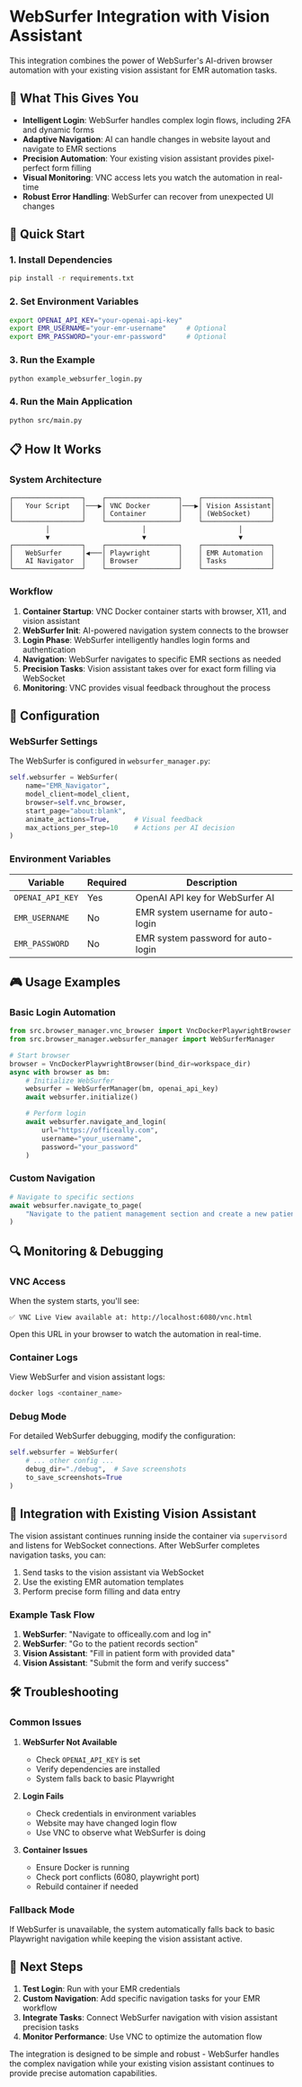 # WebSurfer Integration with Vision Assistant

This integration combines the power of WebSurfer's AI-driven browser automation with your existing vision assistant for EMR automation tasks.

## 🎯 What This Gives You

- **Intelligent Login**: WebSurfer handles complex login flows, including 2FA and dynamic forms
- **Adaptive Navigation**: AI can handle changes in website layout and navigate to EMR sections
- **Precision Automation**: Your existing vision assistant provides pixel-perfect form filling
- **Visual Monitoring**: VNC access lets you watch the automation in real-time
- **Robust Error Handling**: WebSurfer can recover from unexpected UI changes

## 🚀 Quick Start

### 1. Install Dependencies

```bash
pip install -r requirements.txt
```

### 2. Set Environment Variables

```bash
export OPENAI_API_KEY="your-openai-api-key"
export EMR_USERNAME="your-emr-username"     # Optional
export EMR_PASSWORD="your-emr-password"     # Optional
```

### 3. Run the Example

```bash
python example_websurfer_login.py
```

### 4. Run the Main Application

```bash
python src/main.py
```

## 📋 How It Works

### System Architecture

```
┌─────────────────┐    ┌──────────────────┐    ┌─────────────────┐
│   Your Script   │───▶│ VNC Docker       │───▶│ Vision Assistant│
│                 │    │ Container        │    │ (WebSocket)     │
└─────────────────┘    └──────────────────┘    └─────────────────┘
         │                       │                       │
         ▼                       ▼                       ▼
┌─────────────────┐    ┌──────────────────┐    ┌─────────────────┐
│   WebSurfer     │◀───│ Playwright       │    │ EMR Automation  │
│   AI Navigator  │    │ Browser          │    │ Tasks           │
└─────────────────┘    └──────────────────┘    └─────────────────┘
```

### Workflow

1. **Container Startup**: VNC Docker container starts with browser, X11, and vision assistant
2. **WebSurfer Init**: AI-powered navigation system connects to the browser
3. **Login Phase**: WebSurfer intelligently handles login forms and authentication
4. **Navigation**: WebSurfer navigates to specific EMR sections as needed
5. **Precision Tasks**: Vision assistant takes over for exact form filling via WebSocket
6. **Monitoring**: VNC provides visual feedback throughout the process

## 🔧 Configuration

### WebSurfer Settings

The WebSurfer is configured in `websurfer_manager.py`:

```python
self.websurfer = WebSurfer(
    name="EMR_Navigator",
    model_client=model_client,
    browser=self.vnc_browser,
    start_page="about:blank",
    animate_actions=True,      # Visual feedback
    max_actions_per_step=10    # Actions per AI decision
)
```

### Environment Variables

| Variable         | Required | Description                        |
| ---------------- | -------- | ---------------------------------- |
| `OPENAI_API_KEY` | Yes      | OpenAI API key for WebSurfer AI    |
| `EMR_USERNAME`   | No       | EMR system username for auto-login |
| `EMR_PASSWORD`   | No       | EMR system password for auto-login |

## 🎮 Usage Examples

### Basic Login Automation

```python
from src.browser_manager.vnc_browser import VncDockerPlaywrightBrowser
from src.browser_manager.websurfer_manager import WebSurferManager

# Start browser
browser = VncDockerPlaywrightBrowser(bind_dir=workspace_dir)
async with browser as bm:
    # Initialize WebSurfer
    websurfer = WebSurferManager(bm, openai_api_key)
    await websurfer.initialize()

    # Perform login
    await websurfer.navigate_and_login(
        url="https://officeally.com",
        username="your_username",
        password="your_password"
    )
```

### Custom Navigation

```python
# Navigate to specific sections
await websurfer.navigate_to_page(
    "Navigate to the patient management section and create a new patient record"
)
```

## 🔍 Monitoring & Debugging

### VNC Access

When the system starts, you'll see:

```
✅ VNC Live View available at: http://localhost:6080/vnc.html
```

Open this URL in your browser to watch the automation in real-time.

### Container Logs

View WebSurfer and vision assistant logs:

```bash
docker logs <container_name>
```

### Debug Mode

For detailed WebSurfer debugging, modify the configuration:

```python
self.websurfer = WebSurfer(
    # ... other config ...
    debug_dir="./debug",  # Save screenshots
    to_save_screenshots=True
)
```

## 🔄 Integration with Existing Vision Assistant

The vision assistant continues running inside the container via `supervisord` and listens for WebSocket connections. After WebSurfer completes navigation tasks, you can:

1. Send tasks to the vision assistant via WebSocket
2. Use the existing EMR automation templates
3. Perform precise form filling and data entry

### Example Task Flow

1. **WebSurfer**: "Navigate to officeally.com and log in"
2. **WebSurfer**: "Go to the patient records section"
3. **Vision Assistant**: "Fill in patient form with provided data"
4. **Vision Assistant**: "Submit the form and verify success"

## 🛠 Troubleshooting

### Common Issues

1. **WebSurfer Not Available**

   - Check `OPENAI_API_KEY` is set
   - Verify dependencies are installed
   - System falls back to basic Playwright

2. **Login Fails**

   - Check credentials in environment variables
   - Website may have changed login flow
   - Use VNC to observe what WebSurfer is doing

3. **Container Issues**
   - Ensure Docker is running
   - Check port conflicts (6080, playwright port)
   - Rebuild container if needed

### Fallback Mode

If WebSurfer is unavailable, the system automatically falls back to basic Playwright navigation while keeping the vision assistant active.

## 🎯 Next Steps

1. **Test Login**: Run with your EMR credentials
2. **Custom Navigation**: Add specific navigation tasks for your EMR workflow
3. **Integrate Tasks**: Connect WebSurfer navigation with vision assistant precision tasks
4. **Monitor Performance**: Use VNC to optimize the automation flow

The integration is designed to be simple and robust - WebSurfer handles the complex navigation while your existing vision assistant continues to provide precise automation capabilities.
